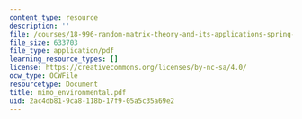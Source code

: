 ```yaml
---
content_type: resource
description: ''
file: /courses/18-996-random-matrix-theory-and-its-applications-spring-2004/2ac4db819ca8118b17f905a5c35a69e2_mimo_environmental.pdf
file_size: 633703
file_type: application/pdf
learning_resource_types: []
license: https://creativecommons.org/licenses/by-nc-sa/4.0/
ocw_type: OCWFile
resourcetype: Document
title: mimo_environmental.pdf
uid: 2ac4db81-9ca8-118b-17f9-05a5c35a69e2
---
```

